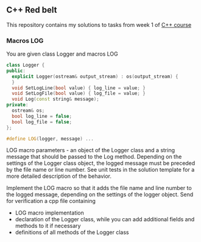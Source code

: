 ## C++ Red belt
This repository contains my solutions to tasks from week 1 of [C++ course](https://www.coursera.org/learn/c-plus-plus-yellow/home/welcome)
### Macros LOG

You are given class Logger and macros LOG
```cpp
class Logger {
public:
  explicit Logger(ostream& output_stream) : os(output_stream) {
  }
  void SetLogLine(bool value) { log_line = value; }
  void SetLogFile(bool value) { log_file = value; }
  void Log(const string& message);
private:
  ostream& os;
  bool log_line = false;
  bool log_file = false;
};

#define LOG(logger, message) ...
```
LOG macro parameters - an object of the Logger class and a string message that should be passed to the Log method. Depending on the settings of the Logger class object, the logged message must be preceded by the file name or line number. See unit tests in the solution template for a more detailed description of the behavior.

Implement the LOG macro so that it adds the file name and line number to the logged message, depending on the settings of the logger object. Send for verification a cpp file containing

- LOG macro implementation
- declaration of the Logger class, while you can add additional fields and methods to it if necessary
- definitions of all methods of the Logger class
